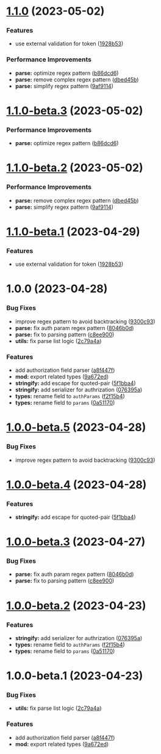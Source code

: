 # [1.1.0](https://github.com/httpland/authorization-parser/compare/1.0.0...1.1.0) (2023-05-02)


### Features

* use external validation for token ([1928b53](https://github.com/httpland/authorization-parser/commit/1928b535d796de70988bd792be4d423d8e4ec0e5))


### Performance Improvements

* **parse:** optimize regex pattern ([b86dcd6](https://github.com/httpland/authorization-parser/commit/b86dcd6c5a5a8c88fbd0808b0775e5565870bdd0))
* **parse:** remove complex regex pattern ([dbed45b](https://github.com/httpland/authorization-parser/commit/dbed45bc16066302a38393292fd5906641a94223))
* **parse:** simplify regex pattern ([9af9114](https://github.com/httpland/authorization-parser/commit/9af9114094ff5afe406a0bcda4437fa646b49ef2))

# [1.1.0-beta.3](https://github.com/httpland/authorization-parser/compare/1.1.0-beta.2...1.1.0-beta.3) (2023-05-02)


### Performance Improvements

* **parse:** optimize regex pattern ([b86dcd6](https://github.com/httpland/authorization-parser/commit/b86dcd6c5a5a8c88fbd0808b0775e5565870bdd0))

# [1.1.0-beta.2](https://github.com/httpland/authorization-parser/compare/1.1.0-beta.1...1.1.0-beta.2) (2023-05-02)


### Performance Improvements

* **parse:** remove complex regex pattern ([dbed45b](https://github.com/httpland/authorization-parser/commit/dbed45bc16066302a38393292fd5906641a94223))
* **parse:** simplify regex pattern ([9af9114](https://github.com/httpland/authorization-parser/commit/9af9114094ff5afe406a0bcda4437fa646b49ef2))

# [1.1.0-beta.1](https://github.com/httpland/authorization-parser/compare/1.0.0...1.1.0-beta.1) (2023-04-29)


### Features

* use external validation for token ([1928b53](https://github.com/httpland/authorization-parser/commit/1928b535d796de70988bd792be4d423d8e4ec0e5))

# 1.0.0 (2023-04-28)


### Bug Fixes

* improve regex pattern to avoid backtracking ([9300c93](https://github.com/httpland/authorization-parser/commit/9300c931a40a9588e617b7f23939049d4e99a6ba))
* **parse:** fix auth param regex pattern ([8046b0d](https://github.com/httpland/authorization-parser/commit/8046b0d1660fd40e90e4ef68dc4a435f816b06ef))
* **parse:** fix to parsing pattern ([c8ee900](https://github.com/httpland/authorization-parser/commit/c8ee900b37bc860ba20ef026f2b59daf1e409bf3))
* **utils:** fix parse list logic ([2c79a4a](https://github.com/httpland/authorization-parser/commit/2c79a4aa84e7685e9f3dc58b7e49068e4331a458))


### Features

* add authorization field parser ([a8f447f](https://github.com/httpland/authorization-parser/commit/a8f447fd9285dd29efb34ff5d700d3cb15289625))
* **mod:** export related types ([9a672ed](https://github.com/httpland/authorization-parser/commit/9a672eddc3a381ab8caac33996ea4a36a99a429c))
* **stringify:** add escape for quoted-pair ([5f1bba4](https://github.com/httpland/authorization-parser/commit/5f1bba43512f61efdd3b9c875e275acf32cf6ebf))
* **stringify:** add serializer for authrization ([076395a](https://github.com/httpland/authorization-parser/commit/076395aea41a5531fe7becb8379691ccce748766))
* **types:** rename field to `authParams` ([f2f15b4](https://github.com/httpland/authorization-parser/commit/f2f15b42220b0d96fbcbb3ee46adc516bb639c1b))
* **types:** rename field to `params` ([0a51170](https://github.com/httpland/authorization-parser/commit/0a51170c9f0fdb04f8315c364c499fc160ca399e))

# [1.0.0-beta.5](https://github.com/httpland/authorization-parser/compare/1.0.0-beta.4...1.0.0-beta.5) (2023-04-28)


### Bug Fixes

* improve regex pattern to avoid backtracking ([9300c93](https://github.com/httpland/authorization-parser/commit/9300c931a40a9588e617b7f23939049d4e99a6ba))

# [1.0.0-beta.4](https://github.com/httpland/authorization-parser/compare/1.0.0-beta.3...1.0.0-beta.4) (2023-04-28)


### Features

* **stringify:** add escape for quoted-pair ([5f1bba4](https://github.com/httpland/authorization-parser/commit/5f1bba43512f61efdd3b9c875e275acf32cf6ebf))

# [1.0.0-beta.3](https://github.com/httpland/authorization-parser/compare/1.0.0-beta.2...1.0.0-beta.3) (2023-04-27)


### Bug Fixes

* **parse:** fix auth param regex pattern ([8046b0d](https://github.com/httpland/authorization-parser/commit/8046b0d1660fd40e90e4ef68dc4a435f816b06ef))
* **parse:** fix to parsing pattern ([c8ee900](https://github.com/httpland/authorization-parser/commit/c8ee900b37bc860ba20ef026f2b59daf1e409bf3))

# [1.0.0-beta.2](https://github.com/httpland/authorization-parser/compare/1.0.0-beta.1...1.0.0-beta.2) (2023-04-23)


### Features

* **stringify:** add serializer for authrization ([076395a](https://github.com/httpland/authorization-parser/commit/076395aea41a5531fe7becb8379691ccce748766))
* **types:** rename field to `authParams` ([f2f15b4](https://github.com/httpland/authorization-parser/commit/f2f15b42220b0d96fbcbb3ee46adc516bb639c1b))
* **types:** rename field to `params` ([0a51170](https://github.com/httpland/authorization-parser/commit/0a51170c9f0fdb04f8315c364c499fc160ca399e))

# 1.0.0-beta.1 (2023-04-23)


### Bug Fixes

* **utils:** fix parse list logic ([2c79a4a](https://github.com/httpland/authorization-parser/commit/2c79a4aa84e7685e9f3dc58b7e49068e4331a458))


### Features

* add authorization field parser ([a8f447f](https://github.com/httpland/authorization-parser/commit/a8f447fd9285dd29efb34ff5d700d3cb15289625))
* **mod:** export related types ([9a672ed](https://github.com/httpland/authorization-parser/commit/9a672eddc3a381ab8caac33996ea4a36a99a429c))
